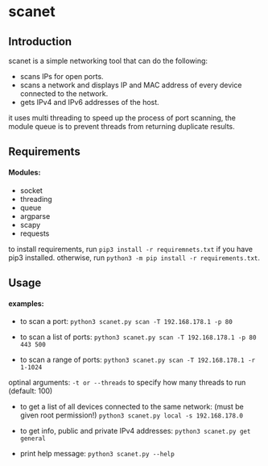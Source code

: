 # scanet
## Introduction
scanet is a simple networking tool that can do the following:
* scans IPs for open ports.
* scans a network and displays IP and MAC address of
every device connected to the network.
* gets IPv4 and IPv6 addresses of the host.

it uses multi threading to speed up the process of port scanning, the module queue is to prevent threads
from returning duplicate results.

## Requirements
#### Modules:
* socket
* threading
* queue
* argparse
* scapy
* requests

to install requirements, run `pip3 install -r requiremnets.txt` if you have pip3 installed.
otherwise, run `python3 -m pip install -r requirements.txt`.

## Usage

#### examples:
* to scan a port:
`python3 scanet.py scan -T 192.168.178.1 -p 80`

* to scan a list of ports:
`python3 scanet.py scan -T 192.168.178.1 -p 80 443 500`

* to scan a range of ports:
`python3 scanet.py scan -T 192.168.178.1 -r 1-1024`

optinal arguments:
`-t or --threads` to specify how many threads to run (default: 100)

* to get a list of all devices connected to the same network: (must be given root permission!)
`python3 scanet.py local -s 192.168.178.0`

* to get info, public and private IPv4 addresses:
`python3 scanet.py get general`

* print help message:
`python3 scanet.py --help`
